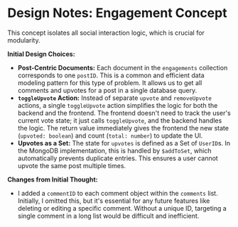 # Design Notes: Engagement Concept

This concept isolates all social interaction logic, which is crucial for modularity.

**Initial Design Choices:**
* **Post-Centric Documents:** Each document in the `engagements` collection corresponds to one `postID`. This is a common and efficient data modeling pattern for this type of problem. It allows us to get all comments and upvotes for a post in a single database query.
* **`toggleUpvote` Action:** Instead of separate `upvote` and `removeUpvote` actions, a single `toggleUpvote` action simplifies the logic for both the backend and the frontend. The frontend doesn't need to track the user's current vote state; it just calls `toggleUpvote`, and the backend handles the logic. The return value immediately gives the frontend the new state (`upvoted: boolean`) and count (`total: number`) to update the UI.
* **Upvotes as a Set:** The state for `upvotes` is defined as a Set of `UserID`s. In the MongoDB implementation, this is handled by `$addToSet`, which automatically prevents duplicate entries. This ensures a user cannot upvote the same post multiple times.

**Changes from Initial Thought:**
* I added a `commentID` to each comment object within the `comments` list. Initially, I omitted this, but it's essential for any future features like deleting or editing a specific comment. Without a unique ID, targeting a single comment in a long list would be difficult and inefficient.